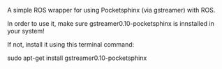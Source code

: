 A simple ROS wrapper for using Pocketsphinx (via gstreamer) with ROS.

In order to use it, make sure gstreamer0.10-pocketsphinx is innstalled in your system!

If not, install it using this terminal command:

sudo apt-get install gstreamer0.10-pocketsphinx 


